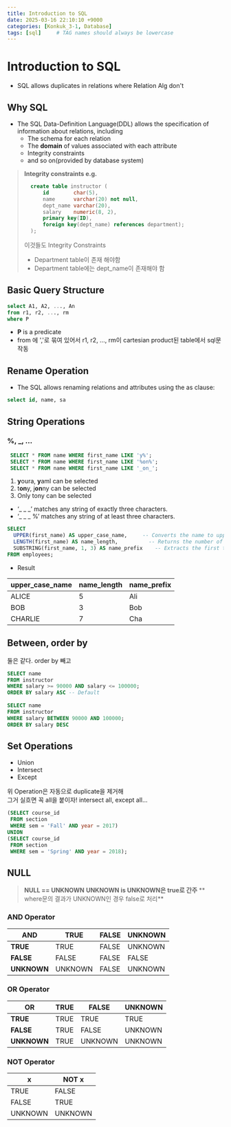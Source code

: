 ```yaml
---
title: Introduction to SQL 
date: 2025-03-16 22:10:10 +9000
categories: [Konkuk_3-1, Database]
tags: [sql]     # TAG names should always be lowercase
---
```


Introduction to SQL
==

- SQL allows duplicates in relations where Relation Alg don't

Why SQL
--
- The SQL Data-Definition Language(DDL) allows the specification of information about relations, including
  - The schema for each relation
  - The **domain** of values associated with each attribute
  - Integrity constraints
  - and so on(provided by database system)
> **Integrity constraints e.g.**
> ```sql
>   create table instructor (
>       id        char(5),
>       name      varchar(20) not null,
>       dept_name varchar(20),
>       salary    numeric(8, 2),
>       primary key(ID),
>       foreign key(dept_name) references department);
>   );
> ```
> 이것들도 Integrity Constraints
> - Department table이 존재 해야함
> - Department table에는 dept_name이 존재해야 함

Basic Query Structure
--
```sql
select A1, A2, ..., An
from r1, r2, ..., rm
where P
```
- **P** is a predicate
- from 에 ','로 묶여 있어서 r1, r2, ..., rm이 cartesian product된 table에서 sql문 작동

Rename Operation
--
- The SQL allows renaming relations and attributes using the as clause:
```sql
select id, name, sa
```
String Operations
--

### %, _, ...
```sql
 SELECT * FROM name WHERE first_name LIKE 'y%';
 SELECT * FROM name WHERE first_name LIKE '%on%';
 SELECT * FROM name WHERE first_name LIKE '_on_';
```
1. **y**oura, **y**aml can be selected
2. t**on**y, j**on**ny can be selected
3. Only tony can be selected

- ‘_ _ _’ matches any string of exactly three characters.
- ‘_ _ _ %’ matches any string of at least three characters.

```sql
SELECT 
  UPPER(first_name) AS upper_case_name,     -- Converts the name to uppercase
  LENGTH(first_name) AS name_length,          -- Returns the number of characters in the name
  SUBSTRING(first_name, 1, 3) AS name_prefix    -- Extracts the first three characters from the name
FROM employees;
```
- Result

| upper_case_name | name_length | name_prefix |
|-----------------|-------------|-------------|
| ALICE           | 5           | Ali         |
| BOB             | 3           | Bob         |
| CHARLIE         | 7           | Cha         |

Between, order by
--
둘은 같다. order by 빼고
```sql
SELECT name
FROM instructor
WHERE salary >= 90000 AND salary <= 100000;
ORDER BY salary ASC -- Default
  
SELECT name
FROM instructor
WHERE salary BETWEEN 90000 AND 100000;
ORDER BY salary DESC
```

Set Operations
--
- Union
- Intersect
- Except

위 Operation은 자동으로 duplicate을 제거해 <br>
그거 실흐면 꼭 all을 붙이자! intersect all, except all...
```sql
(SELECT course_id
 FROM section
 WHERE sem = 'Fall' AND year = 2017)
UNION
(SELECT course_id
 FROM section
 WHERE sem = 'Spring' AND year = 2018);
```

NULL
--
> **NULL == UNKNOWN**
> **UNKNOWN is UNKNOWN은 true로 간주**
> ** where문의 결과가 UNKNOWN인 경우 false로 처리**

### AND Operator
|       AND       | TRUE   | FALSE  | UNKNOWN |
|-----------------|--------|--------|---------|
| **TRUE**      | TRUE   | FALSE  | UNKNOWN |
| **FALSE**     | FALSE  | FALSE  | FALSE   |
| **UNKNOWN**   | UNKNOWN| FALSE  | UNKNOWN |

### OR Operator
|       OR        | TRUE   | FALSE  | UNKNOWN |
|-----------------|--------|--------|---------|
| **TRUE**      | TRUE   | TRUE   | TRUE    |
| **FALSE**     | TRUE   | FALSE  | UNKNOWN |
| **UNKNOWN**   | TRUE   | UNKNOWN| UNKNOWN |

### NOT Operator
| x         | NOT x   |
|-----------|---------|
| TRUE      | FALSE   |
| FALSE     | TRUE    |
| UNKNOWN   | UNKNOWN |
